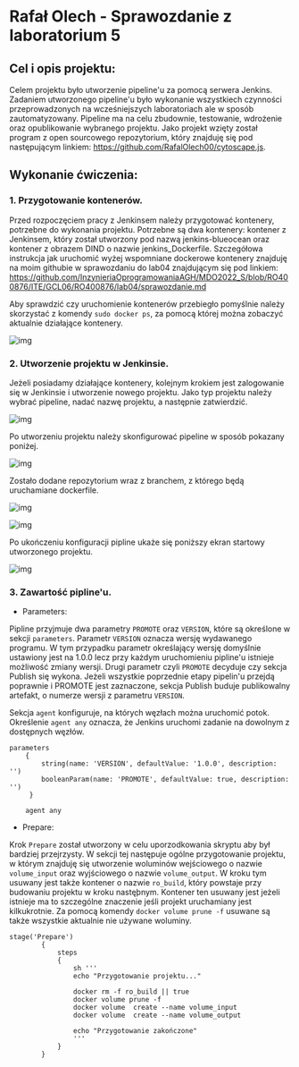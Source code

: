 # Rafał Olech - Sprawozdanie z laboratorium 5

## Cel i opis projektu:

Celem projektu było utworzenie pipeline'u za pomocą serwera Jenkins. Zadaniem utworzonego pipeline'u było wykonanie wszystkiech czynności przeprowadzonych na wcześniejszych laboratoriach ale w sposób zautomatyzowany. Pipeline ma na celu zbudownie, testowanie, wdrożenie oraz opublikowanie wybranego projektu. Jako projekt wzięty został program z open sourcowego repozytorium, który znajduję się pod następującym linkiem: https://github.com/RafalOlech00/cytoscape.js.  




## Wykonanie ćwiczenia:

### 1. Przygotowanie kontenerów.

Przed rozpoczęciem pracy z Jenkinsem należy przygotować kontenery, potrzebne do wykonania projektu. Potrzebne są dwa kontenery: kontener z Jenkinsem, który został utworzony pod nazwą jenkins-blueocean oraz kontener z obrazem DIND o nazwie jenkins_Dockerfile.
Szczegółowa instrukcja jak uruchomić wyżej wspomniane dockerowe kontenery znajduję na moim githubie w sprawozdaniu do lab04 znajdującym się pod linkiem: https://github.com/InzynieriaOprogramowaniaAGH/MDO2022_S/blob/RO400876/ITE/GCL06/RO400876/lab04/sprawozdanie.md

Aby sprawdzić czy uruchomienie kontenerów przebiegło pomyślnie należy skorzystać z komendy `sudo docker ps`, za pomocą której można zobaczyć aktualnie działające kontenery. 

![img](wyswietlenie_kontenerow.PNG)

### 2. Utworzenie projektu w Jenkinsie.

Jeżeli posiadamy działające kontenery, kolejnym krokiem jest zalogowanie się w Jenkinsie i utworzenie nowego projektu. Jako typ projektu należy wybrać pipeline, nadać nazwę projektu, a następnie zatwierdzić.

![img](tworzenie_projektu.PNG)

Po utworzeniu projektu należy skonfigurować pipeline w sposób pokazany poniżej.

![img](konfiguracja_pipeline1.PNG)

Zostało dodane repozytorium wraz z branchem, z którego będą uruchamiane dockerfile.

![img](konfiguracja_pipeline22.PNG)

![img](konfiguracja_pipeline3.PNG)

Po ukończeniu konfiguracji pipline ukaże się poniższy ekran startowy utworzonego projektu.

![img](jenkins_start.PNG)


### 3. Zawartość pipline'u.

* Parameters:

Pipline przyjmuje dwa parametry `PROMOTE` oraz `VERSION`, które są określone w sekcji `parameters`. Parametr `VERSION` oznacza wersję wydawanego programu. W tym przypadku parametr określający wersję domyślnie ustawiony jest na 1.0.0 lecz przy każdym uruchomieniu pipline'u istnieje możliwość zmiany wersji. Drugi parametr czyli `PROMOTE` decyduje czy sekcja Publish się wykona. Jeżeli wszystkie poprzednie etapy pipelin'u przejdą poprawnie i PROMOTE jest zaznaczone, sekcja Publish buduje publikowalny artefakt, o numerze wersji z parametru `VERSION`.

Sekcja `agent` konfiguruje, na których węzłach można uruchomić potok. Określenie `agent any` oznacza, że ​​Jenkins uruchomi zadanie na dowolnym z dostępnych węzłów.

```
parameters
    {
        string(name: 'VERSION', defaultValue: '1.0.0', description: '')
        booleanParam(name: 'PROMOTE', defaultValue: true, description: '')
     }
    
	agent any
```




* Prepare:

Krok `Prepare` został utworzony w celu uporzodkowania skryptu aby był bardziej przejrzysty. W sekcji tej następuje ogólne przygotowanie projektu, w którym znajduję się utworzenie woluminów wejściowego o nazwie `volume_input` oraz wyjściowego o nazwie `volume_output`. W kroku tym usuwany jest także kontener o nazwie `ro_build`, który powstaje przy budowaniu projektu w kroku nastęþnym. Kontener ten usuwany jest jeżeli istnieje ma to szczególne znaczenie jeśli projekt uruchamiany jest kilkukrotnie. Za pomocą komendy `docker volume prune -f` usuwane są także wszystkie aktualnie nie używane woluminy.


```
stage('Prepare')
		{
			steps
			{
				sh '''
				echo "Przygotowanie projektu..."
				
				docker rm -f ro_build || true
				docker volume prune -f
				docker volume  create --name volume_input
				docker volume  create --name volume_output
				 	      
                echo "Przygotowanie zakończone"
				'''	
			}
		}
```




